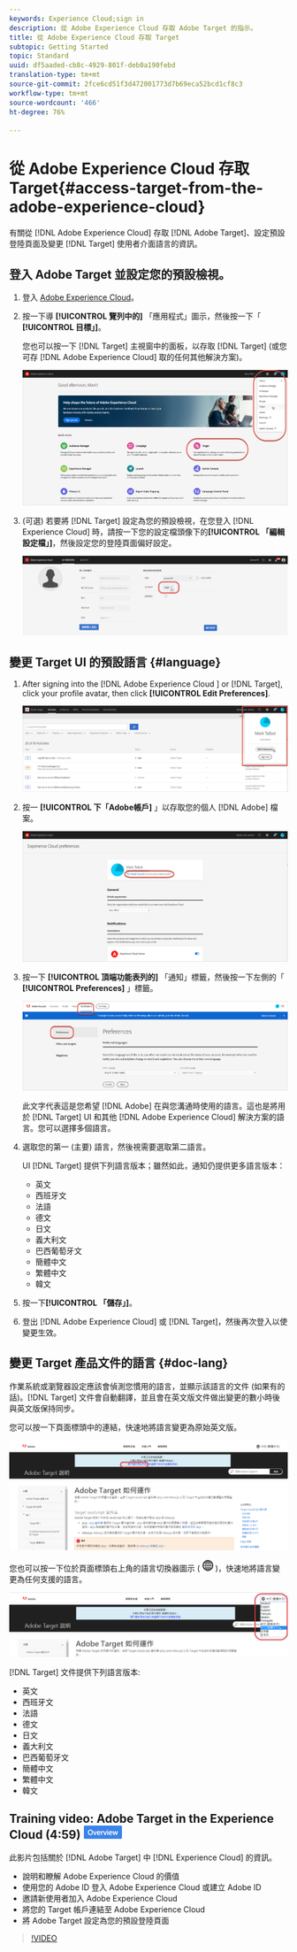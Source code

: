 ```yaml
---
keywords: Experience Cloud;sign in
description: 從 Adobe Experience Cloud 存取 Adobe Target 的指示。
title: 從 Adobe Experience Cloud 存取 Target
subtopic: Getting Started
topic: Standard
uuid: df5aaded-cb8c-4929-801f-deb0a190febd
translation-type: tm+mt
source-git-commit: 2fce6cd51f3d472001773d7b69eca52bcd1cf8c3
workflow-type: tm+mt
source-wordcount: '466'
ht-degree: 76%

---
```



# 從 Adobe Experience Cloud 存取 Target{#access-target-from-the-adobe-experience-cloud}

有關從 [!DNL Adobe Experience Cloud] 存取 [!DNL Adobe Target]、設定預設登陸頁面及變更 [!DNL Target] 使用者介面語言的資訊。

## 登入 Adobe Target 並設定您的預設檢視。

1. 登入 [Adobe Experience Cloud](https://experience.adobe.com/)。

1. 按一下導 **[!UICONTROL 覽列中的]** 「應用程式」圖示，然後按一下「 **[!UICONTROL 目標」]**。

   您也可以按一下 [!DNL Target] 主視窗中的面板，以存取 [!DNL Target] (或您可存 [!DNL Adobe Experience Cloud] 取的任何其他解決方案)。

   ![應用程式圖示](/help/c-intro/assets/appmenu-new.png)

1. (可選) 若要將 [!DNL Target] 設定為您的預設檢視，在您登入 [!DNL Experience Cloud] 時，請按一下您的設定檔頭像下的&#x200B;**[!UICONTROL 「編輯設定檔」]**，然後設定您的登陸頁面偏好設定。

   ![登陸頁面](/help/c-intro/assets/pagepref-new.png)

## 變更 Target UI 的預設語言 {#language}

1. After signing into the [!DNL Adobe Experience Cloud ] or [!DNL Target], click your profile avatar, then click **[!UICONTROL Edit Preferences]**.

   ![編輯個人檔案](/help/c-intro/assets/change-language.png)

1. 按一 **[!UICONTROL 下「Adobe帳戶]** 」以存取您的個人 [!DNL Adobe] 檔案。

   ![Adobe帳戶](/help/c-intro/assets/adobe-account.png)

1. 按一下 **[!UICONTROL 頂端功能表列的]** 「通知」標籤，然後按一下左側的「 **[!UICONTROL Preferences]** 」標籤。

   ![偏好語言](/help/c-intro/assets/prefered-language.png)

   此文字代表這是您希望 [!DNL Adobe] 在與您溝通時使用的語言。這也是將用於 [!DNL Target] UI 和其他 [!DNL Adobe Experience Cloud] 解決方案的語言。您可以選擇多個語言。

1. 選取您的第一 (主要) 語言，然後視需要選取第二語言。

   UI [!DNL Target] 提供下列語言版本；雖然如此，通知仍提供更多語言版本：

   * 英文
   * 西班牙文
   * 法語
   * 德文
   * 日文
   * 義大利文
   * 巴西葡萄牙文
   * 簡體中文
   * 繁體中文
   * 韓文

1. 按一下&#x200B;**[!UICONTROL 「儲存」]**。

1. 登出 [!DNL Adobe Experience Cloud] 或 [!DNL Target]，然後再次登入以使變更生效。

## 變更 Target 產品文件的語言 {#doc-lang}

作業系統或瀏覽器設定應該會偵測您慣用的語言，並顯示該語言的文件 (如果有的話)。[!DNL Target] 文件會自動翻譯，並且會在英文版文件做出變更的數小時後與英文版保持同步。

您可以按一下頁面標頭中的連結，快速地將語言變更為原始英文版。

![變更為原始語言](/help/c-intro/assets/mt-original.png)

您也可以按一下位於頁面標頭右上角的語言切換器圖示 ( ![語言切換器圖示](/help/c-intro/assets/icon-language-switcher.png) )，快速地將語言變更為任何支援的語言。

![語言切換器](/help/c-intro/assets/language-switcher.png)

[!DNL Target] 文件提供下列語言版本:

* 英文
* 西班牙文
* 法語
* 德文
* 日文
* 義大利文
* 巴西葡萄牙文
* 簡體中文
* 繁體中文
* 韓文

## Training video: Adobe Target in the Experience Cloud (4:59) ![Overview badge](/help/assets/overview.png)

此影片包括關於 [!DNL Adobe Target] 中 [!DNL Experience Cloud] 的資訊。

* 說明和瞭解 Adobe Experience Cloud 的價值
* 使用您的 Adobe ID 登入 Adobe Experience Cloud 或建立 Adobe ID
* 邀請新使用者加入 Adobe Experience Cloud
* 將您的 Target 帳戶連結至 Adobe Experience Cloud
* 將 Adobe Target 設定為您的預設登陸頁面

>[!VIDEO](https://www.youtube.com/v=7lwYrYC7vdM)
